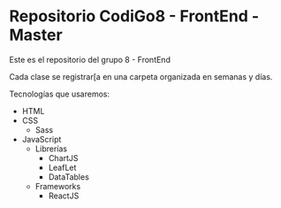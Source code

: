 # Repositorio CodiGo8 - FrontEnd - Master
Este es el repositorio del grupo 8 - FrontEnd

Cada clase se registrar[a en una carpeta organizada en semanas y días.

Tecnologías que usaremos:

- HTML
- CSS
    - Sass
- JavaScript
    - Librerías
        - ChartJS
        - LeafLet
        - DataTables
    - Frameworks
        - ReactJS